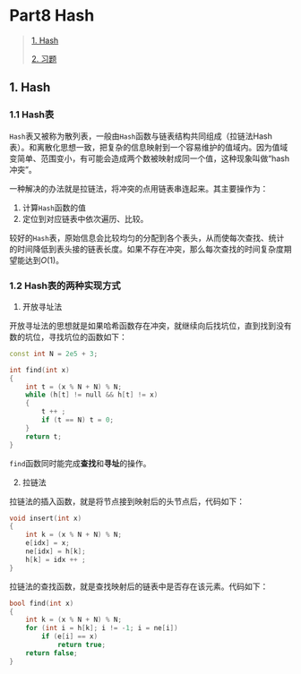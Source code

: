# Part8 Hash

>[1. Hash](#1)
>
>[2. 习题](#2)

<h2 id = "1">1. Hash</h2>

### 1.1 Hash表

`Hash`表又被称为散列表，一般由`Hash`函数与链表结构共同组成（拉链法Hash表）。和离散化思想一致，把复杂的信息映射到一个容易维护的值域内。因为值域变简单、范围变小，有可能会造成两个数被映射成同一个值，这种现象叫做“hash冲突”。

一种解决的办法就是拉链法，将冲突的点用链表串连起来。其主要操作为：

1. 计算`Hash`函数的值
2. 定位到对应链表中依次遍历、比较。

较好的`Hash`表，原始信息会比较均匀的分配到各个表头，从而使每次查找、统计的时间降低到表头接的链表长度。如果不存在冲突，那么每次查找的时间复杂度期望能达到$O(1)$。

### 1.2 Hash表的两种实现方式

1. 开放寻址法

开放寻址法的思想就是如果哈希函数存在冲突，就继续向后找坑位，直到找到没有数的坑位，寻找坑位的函数如下：

```c++
const int N = 2e5 + 3;

int find(int x)
{
    int t = (x % N + N) % N;
    while (h[t] != null && h[t] != x)
    {
        t ++ ;
        if (t == N) t = 0;
    }
    return t;
}
```

`find`函数同时能完成**查找**和**寻址**的操作。

2. 拉链法

拉链法的插入函数，就是将节点接到映射后的头节点后，代码如下：

```c++
void insert(int x)
{
    int k = (x % N + N) % N;
    e[idx] = x;
    ne[idx] = h[k];
    h[k] = idx ++ ;
}
```

拉链法的查找函数，就是查找映射后的链表中是否存在该元素。代码如下：

```c++
bool find(int x)
{
    int k = (x % N + N) % N;
    for (int i = h[k]; i != -1; i = ne[i])
        if (e[i] == x)
            return true;
    return false;
}
```

